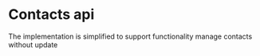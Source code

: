 # Contacts api

The implementation is simplified to support functionality manage contacts without update
